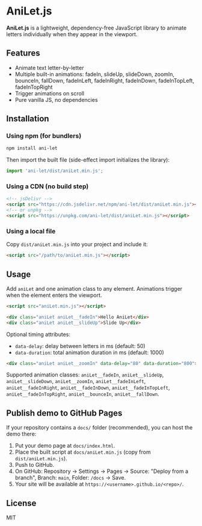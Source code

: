# AniLet.js

**AniLet.js** is a lightweight, dependency-free JavaScript library to animate letters individually when they appear in the viewport.

## Features
- Animate text letter-by-letter
- Multiple built-in animations: fadeIn, slideUp, slideDown, zoomIn, bounceIn, fallDown, fadeInLeft, fadeInRight, fadeInDown, fadeInTopLeft, fadeInTopRight
- Trigger animations on scroll
- Pure vanilla JS, no dependencies

## Installation
 
### Using npm (for bundlers)
```bash
npm install ani-let
```

Then import the built file (side-effect import initializes the library):
```js
import 'ani-let/dist/aniLet.min.js';
```

### Using a CDN (no build step)
```html
<!-- jsDelivr -->
<script src="https://cdn.jsdelivr.net/npm/ani-let/dist/aniLet.min.js"></script>
<!-- or unpkg -->
<script src="https://unpkg.com/ani-let/dist/aniLet.min.js"></script>
```

### Using a local file
Copy `dist/aniLet.min.js` into your project and include it:
```html
<script src="/path/to/aniLet.min.js"></script>
```

## Usage
Add `aniLet` and one animation class to any element. Animations trigger when the element enters the viewport.

```html
<script src="aniLet.min.js"></script>

<div class="aniLet aniLet__fadeIn">Hello AniLet</div>
<div class="aniLet aniLet__slideUp">Slide Up</div>
```

Optional timing attributes:
- `data-delay`: delay between letters in ms (default: 50)
- `data-duration`: total animation duration in ms (default: 1000)

```html
<div class="aniLet aniLet__zoomIn" data-delay="80" data-duration="800">Zoom In Example</div>
```

Supported animation classes:
`aniLet__fadeIn`, `aniLet__slideUp`, `aniLet__slideDown`, `aniLet__zoomIn`, `aniLet__fadeInLeft`, `aniLet__fadeInRight`, `aniLet__fadeInDown`, `aniLet__fadeInTopLeft`, `aniLet__fadeInTopRight`, `aniLet__bounceIn`, `aniLet__fallDown`.

## Publish demo to GitHub Pages
If your repository contains a `docs/` folder (recommended), you can host the demo there:
1. Put your demo page at `docs/index.html`.
2. Place the built script at `docs/aniLet.min.js` (copy from `dist/aniLet.min.js`).
3. Push to GitHub.
4. On GitHub: Repository → Settings → Pages → Source: "Deploy from a branch", Branch: `main`, Folder: `/docs` → Save.
5. Your site will be available at `https://<username>.github.io/<repo>/`.

## License
MIT
